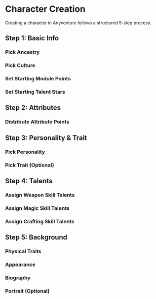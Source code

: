 # Character Creation

Creating a character in Anyventure follows a structured 5-step process.

## Step 1: Basic Info

### Pick Ancestry

### Pick Culture

### Set Starting Module Points

### Set Starting Talent Stars

## Step 2: Attributes

### Distribute Attribute Points

## Step 3: Personality & Trait

### Pick Personality

### Pick Trait (Optional)

## Step 4: Talents

### Assign Weapon Skill Talents

### Assign Magic Skill Talents

### Assign Crafting Skill Talents

## Step 5: Background

### Physical Traits

### Appearance

### Biography

### Portrait (Optional)